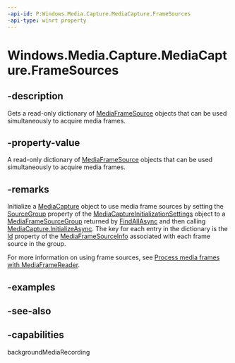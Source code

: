 ```yaml
---
-api-id: P:Windows.Media.Capture.MediaCapture.FrameSources
-api-type: winrt property
---
```


<!-- Property syntax
public Windows.Foundation.Collections.IMapView<string, Windows.Media.Capture.Frames.MediaFrameSource> FrameSources { get; }
-->

# Windows.Media.Capture.MediaCapture.FrameSources

## -description
Gets a read-only dictionary of [MediaFrameSource](../windows.media.capture.frames/mediaframesource.md) objects that can be used simultaneously to acquire media frames.

## -property-value
A read-only dictionary of [MediaFrameSource](../windows.media.capture.frames/mediaframesource.md) objects that can be used simultaneously to acquire media frames.

## -remarks
Initialize a [MediaCapture](mediacapturememorypreference.md) object to use media frame sources by setting the [SourceGroup](mediacaptureinitializationsettings_sourcegroup.md) property of the [MediaCaptureInitializationSettings](mediacaptureinitializationsettings.md) object to a [MediaFrameSourceGroup](../windows.media.capture.frames/mediaframesourcegroup.md) returned by [FindAllAsync](../windows.media.capture.frames/mediaframesourcegroup_findallasync.md) and then calling [MediaCapture.InitializeAsync](mediacapture_initializeasync.md). The key for each entry in the dictionary is the [Id](../windows.media.capture.frames/mediaframesourceinfo_id.md) property of the [MediaFrameSourceInfo](../windows.media.capture.frames/mediaframesourceinfo.md) associated with each frame source in the group.

For more information on using frame sources, see [Process media frames with MediaFrameReader](https://msdn.microsoft.com/en-us/windows/uwp/audio-video-camera/process-media-frames-with-mediaframereader).

## -examples

## -see-also

## -capabilities
backgroundMediaRecording
